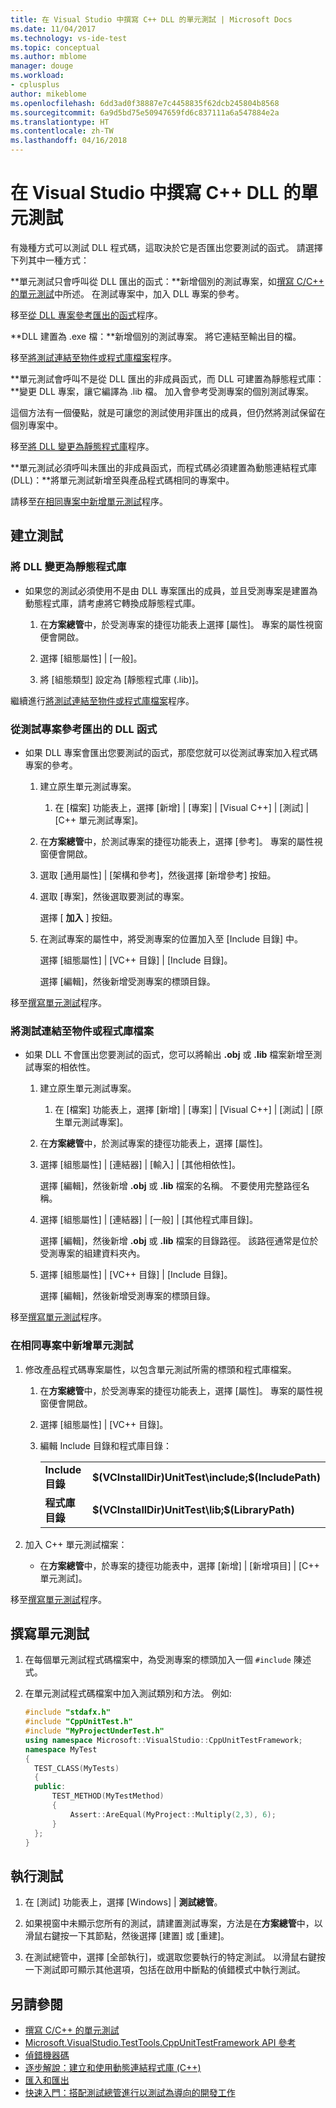 ```yaml
---
title: 在 Visual Studio 中撰寫 C++ DLL 的單元測試 | Microsoft Docs
ms.date: 11/04/2017
ms.technology: vs-ide-test
ms.topic: conceptual
ms.author: mblome
manager: douge
ms.workload:
- cplusplus
author: mikeblome
ms.openlocfilehash: 6dd3ad0f38887e7c4458835f62dcb245804b8568
ms.sourcegitcommit: 6a9d5bd75e50947659fd6c837111a6a547884e2a
ms.translationtype: HT
ms.contentlocale: zh-TW
ms.lasthandoff: 04/16/2018
---
```

# <a name="write-unit-tests-for-c-dlls-in-visual-studio"></a>在 Visual Studio 中撰寫 C++ DLL 的單元測試

 有幾種方式可以測試 DLL 程式碼，這取決於它是否匯出您要測試的函式。 請選擇下列其中一種方式：

 **單元測試只會呼叫從 DLL 匯出的函式：**新增個別的測試專案，如[撰寫 C/C++ 的單元測試](writing-unit-tests-for-c-cpp.md)中所述。 在測試專案中，加入 DLL 專案的參考。

 移至[從 DLL 專案參考匯出的函式](#projectRef)程序。

 **DLL 建置為 .exe 檔：**新增個別的測試專案。 將它連結至輸出目的檔。

 移至[將測試連結至物件或程式庫檔案](#objectRef)程序。

 **單元測試會呼叫不是從 DLL 匯出的非成員函式，而 DLL 可建置為靜態程式庫：**變更 DLL 專案，讓它編譯為 .lib 檔。 加入會參考受測專案的個別測試專案。

 這個方法有一個優點，就是可讓您的測試使用非匯出的成員，但仍然將測試保留在個別專案中。

 移至[將 DLL 變更為靜態程式庫](#staticLink)程序。

 **單元測試必須呼叫未匯出的非成員函式，而程式碼必須建置為動態連結程式庫 (DLL)：**將單元測試新增至與產品程式碼相同的專案中。

 請移至[在相同專案中新增單元測試](#sameProject)程序。

## <a name="creating-the-tests"></a>建立測試

###  <a name="staticLink"></a> 將 DLL 變更為靜態程式庫

-   如果您的測試必須使用不是由 DLL 專案匯出的成員，並且受測專案是建置為動態程式庫，請考慮將它轉換成靜態程式庫。

    1.  在**方案總管**中，於受測專案的捷徑功能表上選擇 [屬性]。 專案的屬性視窗便會開啟。

    2.  選擇 [組態屬性] | [一般]。

    3.  將 [組態類型] 設定為 [靜態程式庫 (.lib)]。

 繼續進行[將測試連結至物件或程式庫檔案](#objectRef)程序。

###  <a name="projectRef"></a> 從測試專案參考匯出的 DLL 函式

-   如果 DLL 專案會匯出您要測試的函式，那麼您就可以從測試專案加入程式碼專案的參考。

    1.  建立原生單元測試專案。

        1.  在 [檔案] 功能表上，選擇 [新增] | [專案] | [Visual C++] | [測試] | [C++ 單元測試專案]。

    2.  在**方案總管**中，於測試專案的捷徑功能表上，選擇 [參考]。 專案的屬性視窗便會開啟。

    3.  選取 [通用屬性] | [架構和參考]，然後選擇 [新增參考] 按鈕。

    4.  選取 [專案]，然後選取要測試的專案。

         選擇 [ **加入** ] 按鈕。

    5.  在測試專案的屬性中，將受測專案的位置加入至 [Include 目錄] 中。

         選擇 [組態屬性] | [VC++ 目錄] | [Include 目錄]。

         選擇 [編輯]，然後新增受測專案的標頭目錄。

 移至[撰寫單元測試](#addTests)程序。

###  <a name="objectRef"></a> 將測試連結至物件或程式庫檔案

-   如果 DLL 不會匯出您要測試的函式，您可以將輸出 **.obj** 或 **.lib** 檔案新增至測試專案的相依性。

    1.  建立原生單元測試專案。

        1.  在 [檔案] 功能表上，選擇 [新增] | [專案] | [Visual C++] | [測試] | [原生單元測試專案]。

    2.  在**方案總管**中，於測試專案的捷徑功能表上，選擇 [屬性]。

    3.  選擇 [組態屬性] | [連結器] | [輸入] | [其他相依性]。

         選擇 [編輯]，然後新增 **.obj** 或 **.lib** 檔案的名稱。 不要使用完整路徑名稱。

    4.  選擇 [組態屬性] | [連結器] | [一般] | [其他程式庫目錄]。

         選擇 [編輯]，然後新增 **.obj** 或 **.lib** 檔案的目錄路徑。 該路徑通常是位於受測專案的組建資料夾內。

    5.  選擇 [組態屬性] | [VC++ 目錄] | [Include 目錄]。

         選擇 [編輯]，然後新增受測專案的標頭目錄。

 移至[撰寫單元測試](#addTests)程序。

###  <a name="sameProject"></a> 在相同專案中新增單元測試

1.  修改產品程式碼專案屬性，以包含單元測試所需的標頭和程式庫檔案。

    1.  在**方案總管**中，於受測專案的捷徑功能表上，選擇 [屬性]。 專案的屬性視窗便會開啟。

    2.  選擇 [組態屬性] | [VC++ 目錄]。

    3.  編輯 Include 目錄和程式庫目錄：

        |||
        |-|-|
        |**Include 目錄** | **$(VCInstallDir)UnitTest\include;$(IncludePath)**|
        |**程式庫目錄** | **$(VCInstallDir)UnitTest\lib;$(LibraryPath)**|

2.  加入 C++ 單元測試檔案：

    -   在**方案總管**中，於專案的捷徑功能表中，選擇 [新增] | [新增項目] | [C++ 單元測試]。

 移至[撰寫單元測試](#addTests)程序。

##  <a name="addTests"></a> 撰寫單元測試

1.  在每個單元測試程式碼檔案中，為受測專案的標頭加入一個 `#include` 陳述式。

2.  在單元測試程式碼檔案中加入測試類別和方法。 例如: 

    ```cpp
    #include "stdafx.h"
    #include "CppUnitTest.h"
    #include "MyProjectUnderTest.h"
    using namespace Microsoft::VisualStudio::CppUnitTestFramework;
    namespace MyTest
    {
      TEST_CLASS(MyTests)
      {
      public:
          TEST_METHOD(MyTestMethod)
          {
              Assert::AreEqual(MyProject::Multiply(2,3), 6);
          }
      };
    }
    ```

## <a name="run-the-tests"></a>執行測試

1.  在 [測試] 功能表上，選擇 [Windows] | **測試總管**。

1. 如果視窗中未顯示您所有的測試，請建置測試專案，方法是在**方案總管**中，以滑鼠右鍵按一下其節點，然後選擇 [建置] 或 [重建]。

1.  在測試總管中，選擇 [全部執行]，或選取您要執行的特定測試。 以滑鼠右鍵按一下測試即可顯示其他選項，包括在啟用中斷點的偵錯模式中執行測試。

## <a name="see-also"></a>另請參閱

- [撰寫 C/C++ 的單元測試](writing-unit-tests-for-c-cpp.md)
- [Microsoft.VisualStudio.TestTools.CppUnitTestFramework API 參考](../test/microsoft-visualstudio-testtools-cppunittestframework-api-reference.md)
- [偵錯機器碼](../debugger/debugging-native-code.md)
- [逐步解說：建立和使用動態連結程式庫 (C++)](/cpp/build/walkthrough-creating-and-using-a-dynamic-link-library-cpp)
- [匯入和匯出](/cpp/build/importing-and-exporting)
- [快速入門：搭配測試總管進行以測試為導向的開發工作](../test/quick-start-test-driven-development-with-test-explorer.md)

